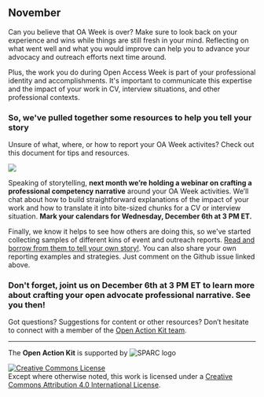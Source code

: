 ## November
Can you believe that OA Week is over? Make sure to look back on your experience and wins while things are still fresh in your mind. Reflecting on what went well and what you would improve can help you to advance your advocacy and outreach efforts next time around.  

Plus, the work you do during Open Access Week is part of your professional identity and accomplishments.  It's important to communicate this expertise and the impact of your work in CV, interview situations, and other professional contexts.  
### So, we've pulled together some resources to help you tell your story
Unsure of what, where, or how to report your OA Week activites?  Check out this document for tips and resources. 

![](https://github.com/sparcopen/Open-Action-Kit/blob/master/docs/_images/Reporting_November.png?raw=true)

Speaking of storytelling, **next month we’re holding a webinar on crafting a professional competency narrative** around your OA Week activities. We’ll chat about how to build straightforward explanations of the impact of your work and how to translate it into bite-sized chunks for a CV or interview situation. **Mark your calendars for Wednesday, December 6th at 3 PM ET.**

Finally, we know it helps to see how others are doing this, so we've started collecting samples of different kins of event and outreach reports.  [Read and borrow from them to tell your own story!](https://github.com/sparcopen/Open-Action-Kit/issues/23).  You can also share your own reporting examples and strategies.  Just comment on the Github issue linked above.  

### Don't forget, joint us on December 6th at 3 PM ET to learn more about crafting your open advocate professional narrative. See you then!
Got questions? Suggestions for content or other resources? Don’t hesitate to connect with a member of the [Open Action Kit team](https://sparcopen.github.io/Open-Action-Kit/team).

--------------------

The **Open Action Kit** is supported by  ![SPARC logo](https://github.com/sparcopen/Open-Action-Kit/blob/master/docs/_images/tiny_sparc.png?raw=true)

<a rel="license" href="http://creativecommons.org/licenses/by/4.0/"><img alt="Creative Commons License" style="border-width:0" src="https://i.creativecommons.org/l/by/4.0/80x15.png" /></a><br />Except where otherwise noted, this work is licensed under a <a rel="license" href="http://creativecommons.org/licenses/by/4.0/">Creative Commons Attribution 4.0 International License</a>.
